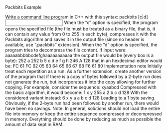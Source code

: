 Packbits Example


Write a command line program in C++ with this syntax:
packbits [c|d] <input file> <output file>
When the “c” option is specified, the program opens the specified file (the file must be treated as a binary
file, that is, it can contain any value from 0 to 255 in each byte), compresses it with the Packbits
algorithm and saves it in the output file (since no header is available, use “.packbits” extension). When
the “d” option is specified, the program tries to decompress the file content.
If input were:
aaaaabbbbbcdefghaaaaaaaaaaa
the output file would be (every box is a byte):
252 a 252 b 5 c d e f g h 246 A 128
that in an hexdecimal editor would be:
FC 61 FC 62 05 63 64 65 66 67 68 F6 61 80
Implementation note
Initially treat each repetition as a run. As a further extension, create another version of the program that if
there is a copy of bytes followed by a 2-byte run does not generate the run, but incorporates it into the
copy allowing for further copying. For example, consider the sequence:
xyaabcd
Compressed with the basic algorithm, it would become:
1 x y 255 a 2 b c d 128
With the considered variant instead:
6 x y a a b c d 128
Leading to a 1 byte saving. Obviously, if the 2-byte run had been followed by another run, there would
have been no savings.
Note: In general, solutions should not load the entire file into memory or keep the entire sequence
compressed or decompressed in memory. Everything should be done by reducing as much as
possible the amount of data kept in RAM.
